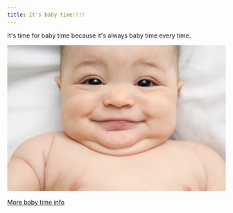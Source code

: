 ```yaml
---
title: It's baby time!!!!
---
```

It's time for baby time because it's always baby time every time.

![](/images/uploads/7069F0BB-A9AB-4932-84F508BBC0136458_source.webp)

[More baby time info](https://www.youtube.com/watch?v=mZdznKc5ZaM)
